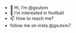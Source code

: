 - 👋 Hi, I’m @gxutxm
- 👀 I’m interested in football
- 📫 How to reach me?
- follow me on insta @gxutxm7

<!---
gxutxm/gxutxm is a ✨ special ✨ repository because its `README.md` (this file) appears on your GitHub profile.
You can click the Preview link to take a look at your changes.
--->
